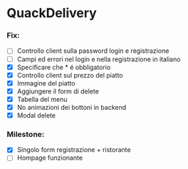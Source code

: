 # QuackDelivery

### Fix:
- [ ] Controllo client sulla password login e registrazione
- [ ] Campi ed errori nel login e  nella registrazione in italiano
- [x] Specificare che * é obbligatorio
- [x] Controllo client sul prezzo del piatto
- [x] Immagine del piatto
- [x] Aggiungere il form di delete
- [x] Tabella del menu
- [x] No animazioni dei bottoni in backend
- [x] Modal delete
### Milestone:
- [x] Singolo form registrazione + ristorante
- [ ] Hompage funzionante